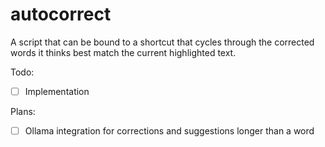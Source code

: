 # autocorrect
A script that can be bound to a shortcut that cycles through the corrected words it thinks best match the current highlighted text.

Todo:
- [ ] Implementation

Plans:
- [ ] Ollama integration for corrections and suggestions longer than a word
